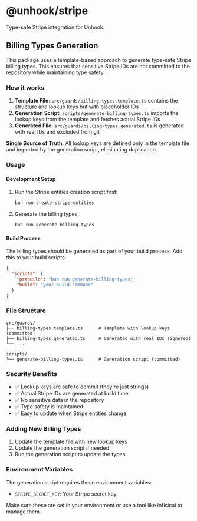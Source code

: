 # @unhook/stripe

Type-safe Stripe integration for Unhook.

## Billing Types Generation

This package uses a template-based approach to generate type-safe Stripe billing types. This ensures that sensitive Stripe IDs are not committed to the repository while maintaining type safety.

### How it works

1. **Template File**: `src/guards/billing-types.template.ts` contains the structure and lookup keys but with placeholder IDs
2. **Generation Script**: `scripts/generate-billing-types.ts` imports the lookup keys from the template and fetches actual Stripe IDs
3. **Generated File**: `src/guards/billing-types.generated.ts` is generated with real IDs and excluded from git

**Single Source of Truth**: All lookup keys are defined only in the template file and imported by the generation script, eliminating duplication.

### Usage

#### Development Setup

1. Run the Stripe entities creation script first:
   ```bash
   bun run create-stripe-entities
   ```

2. Generate the billing types:
   ```bash
   bun run generate-billing-types
   ```

#### Build Process

The billing types should be generated as part of your build process. Add this to your build scripts:

```json
{
  "scripts": {
    "prebuild": "bun run generate-billing-types",
    "build": "your-build-command"
  }
}
```

### File Structure

```
src/guards/
├── billing-types.template.ts      # Template with lookup keys (committed)
├── billing-types.generated.ts     # Generated with real IDs (ignored)
└── ...

scripts/
└── generate-billing-types.ts      # Generation script (committed)
```

### Security Benefits

- ✅ Lookup keys are safe to commit (they're just strings)
- ✅ Actual Stripe IDs are generated at build time
- ✅ No sensitive data in the repository
- ✅ Type safety is maintained
- ✅ Easy to update when Stripe entities change

### Adding New Billing Types

1. Update the template file with new lookup keys
2. Update the generation script if needed
3. Run the generation script to update the types

### Environment Variables

The generation script requires these environment variables:
- `STRIPE_SECRET_KEY`: Your Stripe secret key

Make sure these are set in your environment or use a tool like Infisical to manage them.